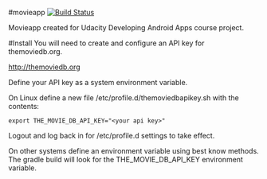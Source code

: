 #movieapp
[![Build Status](https://travis-ci.org/slmolloy/movieapp.svg?branch=master)](https://travis-ci.org/slmolloy/movieapp)

Movieapp created for Udacity Developing Android Apps course project.

#Install
You will need to create and configure an API key for themoviedb.org.

http://themoviedb.org

Define your API key as a system environment variable.

On Linux define a new file /etc/profile.d/themoviedbapikey.sh with the contents:
```
export THE_MOVIE_DB_API_KEY="<your api key>"
```
Logout and log back in for /etc/profile.d settings to take effect.

On other systems define an environment variable using best know methods.
The gradle build will look for the THE_MOVIE_DB_API_KEY environment variable.
